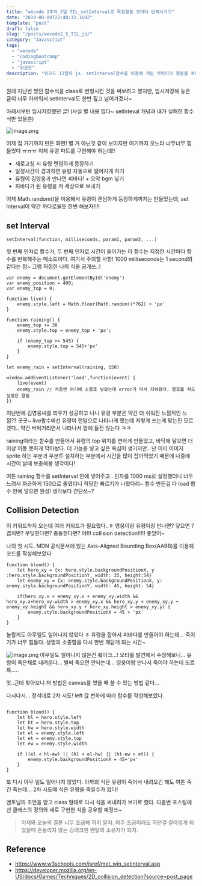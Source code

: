 ```yaml
---
title: "wecode 2주차_5일 TIL_setInterval로 특정행동 초마다 반복시키기"
date: "2019-08-09T22:40:32.169Z"
template: "post"  
draft: false
slug: "/posts/wecode2_5_TIL_js/"
category: "Javascript"
tags:
  - "wecode"
  - "codingbootcamp"
  - "javascript"
  - "위코드"
description: "위코드 12일차 js. setInterval함수를 이용해 게임 캐릭터의 행동을 초마다 반복시켜 보았다!"
---
```


원래 지난번 썼던 함수식을 class로 변형시킨 것을 써보려고 했지만, 임시저장해 놓은 글이 너무 아까워서 setInterval도 한번 짚고 넘어가겠다~ 

아래서부턴 임시저장했던 글! (사실 별 내용 없다~ setInteval 개념과 내가 실패한 함수식만 있을뿐)

![image.png](https://images.velog.io/post-images/dooreplay/e783ccf0-b969-11e9-880d-9fcc7e1f2b82/image.png)

어제 집 가기까지 만든 화면!
별 거 아닌것 같이 보이지만 여기까지 오느라 너무너무 힘들었다 ㅠㅠㅠ
이제 유령 파트를 구현해야 하는데!!

* 새로고침 시 유령 랜덤하게 등장하기
* 일정시간이 경과하면 유령 자동으로 떨어지게 하기
* 유령이 김영웅과 만나면 피바다! + 으악 bgm 넣기
* 피바다가 된 유령을 저 세상으로 보내기

어제 Math.random()을 이용해서 유령이 랜덤하게 등장하게까지는 만들었는데, set Interval이 약간 까다로울듯
한번 해보자!!!!

## set Interval
`setInterval(function, milliseconds, param1, param2, ...)`

첫 번째 인자로 함수가, 두 번째 인자로 시간이 들어가는 이 함수는 지정한 시간마다 함수를 반복해주는 메소드이다. 여기서 주의할 사항! 1000 milliseconds는 1 second와 같다는 점~
그럼 허접한 나의 식을 공개쓰..!

```
var enemy = document.getElementById('enemy')
var enemy_position = 400;
var enemy_top = 0;

function live() {
    enemy.style.left = Math.floor(Math.random()*762) + 'px'
}

function raining() {
    enemy_top += 30
    enemy.style.top = enemy_top + 'px';
    
    if (enemy_top >= 545) {
        enemy.style.top = 545+'px'
    }
}

let enemy_rain = setInterval(raining, 150)

window.addEventListener('load',function(event) {
    live(event)
    enemy_rain // 처음엔 여기에 소괄호 넣었는데 error가 떠서 지워줬다. 괄호를 쳐도 실행은 잘됨
})

```
지난번에 김영웅씨를 띄우기 성공하고 나니 유령 부분은 약간 더 쉬워진 느낌적인 느낌?? 굿굿~
live함수에선 유령이 랜덤으로 나타나게 했는데 저렇게 쓰는게 맞는진 모르겠다.. 약간 버벅거리면서 나타나서 맘에 들진 않는다 ㅋㅋ 

raining이라는 함수를 만들어서 유령의 top 위치를 변하게 만들었고, 바닥에 닿으면 더이상 이동 못하게 막아놨다. 더 기능을 넣고 싶은 욕심이 생기지만.. 난 이미 이미지 sprite 하는 부분과 우분투 설치하는 부분에서 시간을 많이 잡아먹었기 때문에 나중에 시간이 날때 보충해볼 생각이다!

여튼 raining 함수를 setInterval 안에 넣어주고.. 인자를 1000 ms로 설정했더니 너무 느려서 화끈하게 150으로 줄였더니 적당한 빠르기가 나왔다리~ 함수 만든걸 다 load 함수 안에 넣으면 완성! 생각보다 간단쓰~?


## Collision Detection
이 키워드까지 오는데 여러 키워드가 필요했다..ㅎ
영웅이랑 유령이랑 만나면? 닿으면 ? 겹치면? 부딪힌다면? 충돌한다면? 아!!! collision detection!!!!! 좋았어~

나의 첫 시도. MDN 공식문서에 있는 Axis-Aligned Bounding Box(AABB)를 이용해 코드를 작성해보았다
```
function blood() {
    let hero_xy = {x: hero.style.backgroundPositionX, y :hero.style.backgroundPositionY, width: 35, height:54}
    let enemy_xy = {x: enemy.style.backgroundPositionX, y: enemy.style.backgroundPositionY, width: 45, height: 54}

    if(hero_xy.x < enemy_xy.x + enemy_xy.width && hero_xy.x+hero_xy.width > enemy_xy.x && hero_xy.y < enemy_xy.y + enemy_xy.height && hero_xy.y + hero_xy.height > enemy_xy.y) {
        enemy.style.backgroundPositionX = 45 + 'px'
    }
}
```

놀랍게도 아무일도 일어나지 않았다 ㅎ
유령을 잡아서 피바다를 만들어야 하는데... 죽이기가 너무 힘들다. 생명의 소중함을 다시 한번 깨닫게 되는 시간~


![image.png](https://images.velog.io/post-images/dooreplay/05d3fae0-b988-11e9-bc02-13036cebe418/image.png)
아무일도 일어나지 않은건 훼이크...! 오타를 발견해서 수정해보니...
유령이 죽은채로 내려온다... 벌써 죽으면 안되는데... 영웅이랑 만나서 죽어야 하는데 또르륵.....

앗..근데 찾아보니 저 방법은 canvas를 썼을 때 쓸 수 있는 방법 같다... 

다시다시... 정석대로 2차 시도! left 값 변화에 따라 함수를 작성해보았다.

```

function blood() {
    let hl = hero.style.left
    let ht = hero.style.top
    let hw = hero.style.width
    let el = enemy.style.left
    let et = enemy.style.top
    let ew = enemy.style.width

    if ((el < hl-ew) || (hl < el-hw) || (ht-ew > et)) {
        enemy.style.backgroundPositionX = 45+'px'
    }
}
```
또 다시 아무 일도 일어나지 않았다.
아까의 식은 유령이 죽어서 내려오긴 해도 여튼 죽긴 죽는데... 2차 시도때 식은 유령을 죽일수가 없다!

멘토님의 조언을 받고 class 형태로 다시 식을 써내려가 보기로 했다.
다음번 포스팅에선 클래스의 정의와 새로 구현한 식을 공유할 예정쓰~


> 어제와 오늘의 결론 
너무 조급해 하지 말자. 아주 조금이라도 하던걸 갈아엎게 되었을때 흔들리지 않는 강려크한 멘탈의 소유자가 되자.

## Reference
- https://www.w3schools.com/jsref/met_win_setinterval.asp
- https://developer.mozilla.org/en-US/docs/Games/Techniques/2D_collision_detection?source=post_page